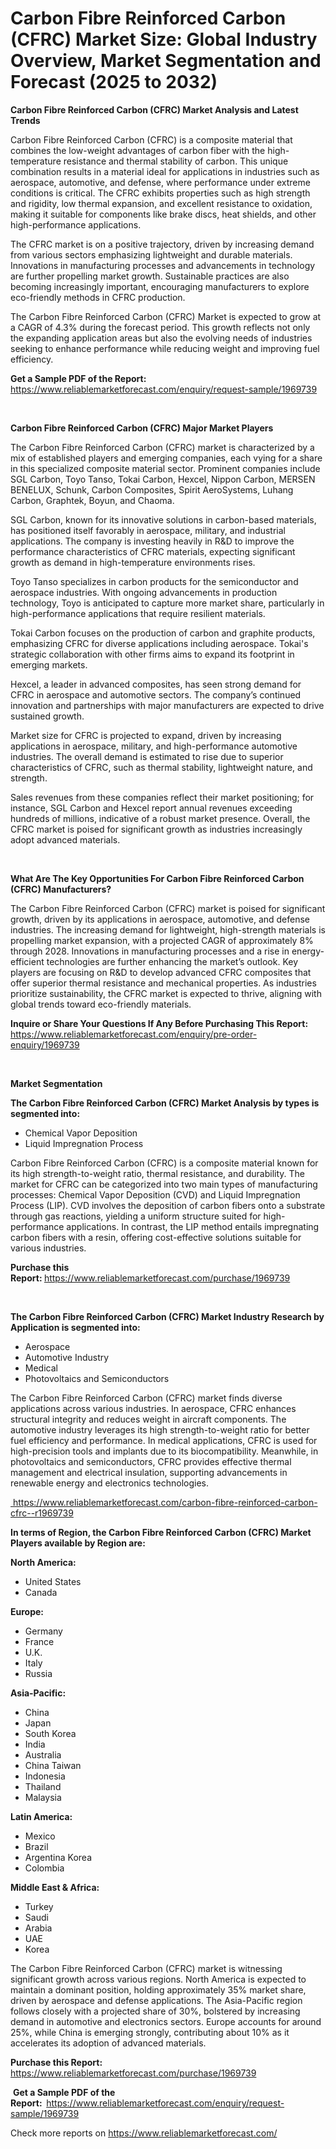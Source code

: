 <p><h1>Carbon Fibre Reinforced Carbon (CFRC) Market Size: Global Industry Overview, Market Segmentation and Forecast (2025 to 2032)</h1></p><p><strong>Carbon Fibre Reinforced Carbon (CFRC) Market Analysis and Latest Trends</strong></p>
<p><p>Carbon Fibre Reinforced Carbon (CFRC) is a composite material that combines the low-weight advantages of carbon fiber with the high-temperature resistance and thermal stability of carbon. This unique combination results in a material ideal for applications in industries such as aerospace, automotive, and defense, where performance under extreme conditions is critical. The CFRC exhibits properties such as high strength and rigidity, low thermal expansion, and excellent resistance to oxidation, making it suitable for components like brake discs, heat shields, and other high-performance applications.</p><p>The CFRC market is on a positive trajectory, driven by increasing demand from various sectors emphasizing lightweight and durable materials. Innovations in manufacturing processes and advancements in technology are further propelling market growth. Sustainable practices are also becoming increasingly important, encouraging manufacturers to explore eco-friendly methods in CFRC production.</p><p>The Carbon Fibre Reinforced Carbon (CFRC) Market is expected to grow at a CAGR of 4.3% during the forecast period. This growth reflects not only the expanding application areas but also the evolving needs of industries seeking to enhance performance while reducing weight and improving fuel efficiency.</p></p>
<p><strong>Get a Sample PDF of the Report:&nbsp;</strong> <a href="https://www.reliablemarketforecast.com/enquiry/request-sample/1969739?utm_campaign=2272&utm_medium=2&utm_source=Github&utm_content=ia&utm_term=04022025&utm_id=carbon-fibre-reinforced-carbon-cfrc">https://www.reliablemarketforecast.com/enquiry/request-sample/1969739</a></p>
<p>&nbsp;</p>
<p><strong>Carbon Fibre Reinforced Carbon (CFRC) Major Market Players</strong></p>
<p><p>The Carbon Fibre Reinforced Carbon (CFRC) market is characterized by a mix of established players and emerging companies, each vying for a share in this specialized composite material sector. Prominent companies include SGL Carbon, Toyo Tanso, Tokai Carbon, Hexcel, Nippon Carbon, MERSEN BENELUX, Schunk, Carbon Composites, Spirit AeroSystems, Luhang Carbon, Graphtek, Boyun, and Chaoma.</p><p>SGL Carbon, known for its innovative solutions in carbon-based materials, has positioned itself favorably in aerospace, military, and industrial applications. The company is investing heavily in R&D to improve the performance characteristics of CFRC materials, expecting significant growth as demand in high-temperature environments rises.    </p><p>Toyo Tanso specializes in carbon products for the semiconductor and aerospace industries. With ongoing advancements in production technology, Toyo is anticipated to capture more market share, particularly in high-performance applications that require resilient materials.</p><p>Tokai Carbon focuses on the production of carbon and graphite products, emphasizing CFRC for diverse applications including aerospace. Tokai's strategic collaboration with other firms aims to expand its footprint in emerging markets.</p><p>Hexcel, a leader in advanced composites, has seen strong demand for CFRC in aerospace and automotive sectors. The company’s continued innovation and partnerships with major manufacturers are expected to drive sustained growth.</p><p>Market size for CFRC is projected to expand, driven by increasing applications in aerospace, military, and high-performance automotive industries. The overall demand is estimated to rise due to superior characteristics of CFRC, such as thermal stability, lightweight nature, and strength.</p><p>Sales revenues from these companies reflect their market positioning; for instance, SGL Carbon and Hexcel report annual revenues exceeding hundreds of millions, indicative of a robust market presence. Overall, the CFRC market is poised for significant growth as industries increasingly adopt advanced materials.</p></p>
<p>&nbsp;</p>
<p><strong>What Are The Key Opportunities For Carbon Fibre Reinforced Carbon (CFRC) Manufacturers?</strong></p>
<p><p>The Carbon Fibre Reinforced Carbon (CFRC) market is poised for significant growth, driven by its applications in aerospace, automotive, and defense industries. The increasing demand for lightweight, high-strength materials is propelling market expansion, with a projected CAGR of approximately 8% through 2028. Innovations in manufacturing processes and a rise in energy-efficient technologies are further enhancing the market’s outlook. Key players are focusing on R&D to develop advanced CFRC composites that offer superior thermal resistance and mechanical properties. As industries prioritize sustainability, the CFRC market is expected to thrive, aligning with global trends toward eco-friendly materials.</p></p>
<p><strong>Inquire or Share Your Questions If Any Before Purchasing This Report:</strong> <a href="https://www.reliablemarketforecast.com/enquiry/pre-order-enquiry/1969739?utm_campaign=2272&utm_medium=2&utm_source=Github&utm_content=ia&utm_term=04022025&utm_id=carbon-fibre-reinforced-carbon-cfrc">https://www.reliablemarketforecast.com/enquiry/pre-order-enquiry/1969739</a></p>
<p>&nbsp;</p>
<p><strong>Market Segmentation</strong></p>
<p><strong>The Carbon Fibre Reinforced Carbon (CFRC) Market Analysis by types is segmented into:</strong></p>
<p><ul><li>Chemical Vapor Deposition</li><li>Liquid Impregnation Process</li></ul></p>
<p><p>Carbon Fibre Reinforced Carbon (CFRC) is a composite material known for its high strength-to-weight ratio, thermal resistance, and durability. The market for CFRC can be categorized into two main types of manufacturing processes: Chemical Vapor Deposition (CVD) and Liquid Impregnation Process (LIP). CVD involves the deposition of carbon fibers onto a substrate through gas reactions, yielding a uniform structure suited for high-performance applications. In contrast, the LIP method entails impregnating carbon fibers with a resin, offering cost-effective solutions suitable for various industries.</p></p>
<p><strong>Purchase this Report:&nbsp;</strong><a href="https://www.reliablemarketforecast.com/purchase/1969739?utm_campaign=2272&utm_medium=2&utm_source=Github&utm_content=ia&utm_term=04022025&utm_id=carbon-fibre-reinforced-carbon-cfrc">https://www.reliablemarketforecast.com/purchase/1969739</a></p>
<p>&nbsp;</p>
<p><strong>The Carbon Fibre Reinforced Carbon (CFRC) Market Industry Research by Application is segmented into:</strong></p>
<p><ul><li>Aerospace</li><li>Automotive Industry</li><li>Medical</li><li>Photovoltaics and Semiconductors</li></ul></p>
<p><p>The Carbon Fibre Reinforced Carbon (CFRC) market finds diverse applications across various industries. In aerospace, CFRC enhances structural integrity and reduces weight in aircraft components. The automotive industry leverages its high strength-to-weight ratio for better fuel efficiency and performance. In medical applications, CFRC is used for high-precision tools and implants due to its biocompatibility. Meanwhile, in photovoltaics and semiconductors, CFRC provides effective thermal management and electrical insulation, supporting advancements in renewable energy and electronics technologies.</p></p>
<p><a href="https://www.reliablemarketforecast.com/carbon-fibre-reinforced-carbon-cfrc--r1969739?utm_campaign=2272&utm_medium=2&utm_source=Github&utm_content=ia&utm_term=04022025&utm_id=carbon-fibre-reinforced-carbon-cfrc">&nbsp;https://www.reliablemarketforecast.com/carbon-fibre-reinforced-carbon-cfrc--r1969739</a></p>
<p><strong>In terms of Region, the Carbon Fibre Reinforced Carbon (CFRC) Market Players available by Region are:</strong></p>
<p>
    <p> <strong> North America: </strong>
        <ul>
            <li>United States</li>
            <li>Canada</li>
        </ul>
        </p> 
    <p> <strong> Europe: </strong>
        <ul>
            <li>Germany</li>
            <li>France</li>
            <li>U.K.</li>
            <li>Italy</li>
            <li>Russia</li>
        </ul>
        </p> 
    <p> <strong> Asia-Pacific: </strong>
        <ul>
            <li>China</li>
            <li>Japan</li>
            <li>South Korea</li>
            <li>India</li>
            <li>Australia</li>
            <li>China Taiwan</li>
            <li>Indonesia</li>
            <li>Thailand</li>
            <li>Malaysia</li>
        </ul>
        </p> 
    <p> <strong> Latin America: </strong>
        <ul>
            <li>Mexico</li>
            <li>Brazil</li>
            <li>Argentina Korea</li>
            <li>Colombia</li>
        </ul>
        </p> 
    <p> <strong> Middle East & Africa: </strong>
        <ul>
            <li>Turkey</li>
            <li>Saudi</li>
            <li>Arabia</li>
            <li>UAE</li>
            <li>Korea</li>
        </ul>
    </p>
    </p>
<p><p>The Carbon Fibre Reinforced Carbon (CFRC) market is witnessing significant growth across various regions. North America is expected to maintain a dominant position, holding approximately 35% market share, driven by aerospace and defense applications. The Asia-Pacific region follows closely with a projected share of 30%, bolstered by increasing demand in automotive and electronics sectors. Europe accounts for around 25%, while China is emerging strongly, contributing about 10% as it accelerates its adoption of advanced materials.</p></p>
<p><strong>Purchase this Report: </strong><a href="https://www.reliablemarketforecast.com/purchase/1969739?utm_campaign=2272&utm_medium=2&utm_source=Github&utm_content=ia&utm_term=04022025&utm_id=carbon-fibre-reinforced-carbon-cfrc">https://www.reliablemarketforecast.com/purchase/1969739</a></p>
<p>&nbsp;<strong>Get a Sample PDF of the Report:&nbsp;&nbsp;</strong><a href="https://www.reliablemarketforecast.com/enquiry/request-sample/1969739?utm_campaign=2272&utm_medium=2&utm_source=Github&utm_content=ia&utm_term=04022025&utm_id=carbon-fibre-reinforced-carbon-cfrc">https://www.reliablemarketforecast.com/enquiry/request-sample/1969739</a></p>
<p><strong></strong></p>
<p>Check more reports on <a href="https://www.reliablemarketforecast.com/?utm_campaign=2272&utm_medium=2&utm_source=Github&utm_content=ia&utm_term=04022025&utm_id=carbon-fibre-reinforced-carbon-cfrc">https://www.reliablemarketforecast.com/</a></p>